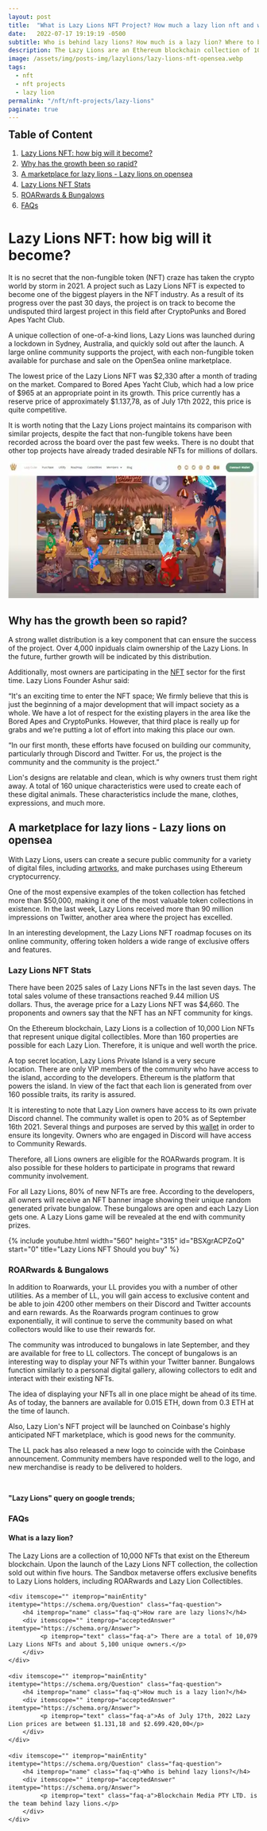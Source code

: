 ```yaml
---
layout: post
title:  "What is Lazy Lions NFT Project? How much a lazy lion nft and who is behind lazy lions nft"
date:   2022-07-17 19:19:19 -0500
subtitle: Who is behind lazy lions? How much is a lazy lion? Where to buy and sell lazy lions nft
description: The Lazy Lions are an Ethereum blockchain collection of 10,000 NFTs. Lazy Lions holders can earn ROARwards and collect Lazy Lion Collectibles in the Sandbox metaverse.
image: /assets/img/posts-img/lazylions/lazy-lions-nft-opensea.webp
tags:   
  - nft
  - nft projects
  - lazy lion
permalink: "/nft/nft-projects/lazy-lions"
paginate: true
---
```

<b style="text-align:center; font-size: 150%;">Table of Content</b>
<ol style="margin: 0;">
<li style="padding: 2px;"><a href="#1">Lazy Lions NFT: how big will it become?</a></li>
<li style="padding: 2px;"><a href="#2">Why has the growth been so rapid?</a></li>
<li style="padding: 2px;"><a href="#3">A marketplace for lazy lions - Lazy lions on opensea</a></li>
<li style="padding: 2px;"><a href="#4">Lazy Lions NFT Stats</a></li>
<li style="padding: 2px;"><a href="#5">ROARwards &amp; Bungalows</a></li>
<li style="padding: 2px;"><a href="#6">FAQs</a></li>
</ol>
<h1 id="1">Lazy Lions NFT: how big will it become?</h1>
<p>It is no secret that the non-fungible token (NFT) craze has taken the crypto world by storm in 2021.&nbsp;A project such as Lazy Lions NFT is expected to become one of the biggest players in the NFT industry.&nbsp;As a result of its progress over the past 30 days, the project is on track to become the undisputed third largest project in this field after CryptoPunks and Bored Apes Yacht Club.</p>
<p>A unique collection of one-of-a-kind lions, Lazy Lions was launched during a lockdown in Sydney, Australia, and quickly sold out after the launch.&nbsp;A large online community supports the project, with each non-fungible token available for purchase and sale on the OpenSea online marketplace.</p>
<p>The lowest price of the Lazy Lions NFT was $2,330 after a month of trading on the market.&nbsp;Compared to Bored Apes Yacht Club, which had a low price of $965 at an appropriate point in its growth. This price currently has a reserve price of approximately&nbsp;$1.137,78, as of July 17th 2022, this price is quite competitive.</p>
<p>It is worth noting that the Lazy Lions project maintains its comparison with similar projects, despite the fact that non-fungible tokens have been recorded across the board over the past few weeks.&nbsp;There is no doubt that other top projects have already traded desirable NFTs for millions of dollars.</p>
<img src="/assets/img/posts-img/lazylions/lazy-lion-nft-project.webp" alt="lazy lion price opensea" width="612" height="274" loading="lazy">
<h2 id="2">Why has the growth been so rapid?</h2>
<p>A strong wallet distribution is a key component that can ensure the success of the project.&nbsp;Over 4,000 inpiduals claim ownership of the Lazy Lions.&nbsp;In the future, further growth will be indicated by this distribution.</p>
<p>Additionally, most owners are participating in the <a href="https://cryptocurrencynewspro.com/nft/" title="What is NFT" target="_blank">NFT</a> sector for the first time.&nbsp;Lazy Lions Founder Ashur said:</p>
<p>&ldquo;It's an exciting time to enter the NFT space;&nbsp;We firmly believe that this is just the beginning of a major development that will impact society as a whole.&nbsp;We have a lot of respect for the existing players in the area like the Bored Apes and CryptoPunks. However, that third place is really up for grabs and we're putting a lot of effort into making this place our own.</p>
<p>&ldquo;In our first month, these efforts have focused on building our community, particularly through Discord and Twitter.&nbsp;For us, the project is the community and the community is the project.&rdquo;</p>
<p>Lion's designs are relatable and clean, which is why owners trust them right away.&nbsp;A total of 160 unique characteristics were used to create each of these digital animals. These characteristics include the mane, clothes, expressions, and much more.</p>
<h2 id="3">A marketplace for lazy lions - Lazy lions on opensea</h2>
<p>With Lazy Lions, users can create a secure public community for a variety of digital files, including <a href="https://cryptocurrencynewspro.com/nft/nft-art/" title="What is NFT art" target="_blank">artworks</a>, and make purchases using Ethereum cryptocurrency.</p>
<p>One of the most expensive examples of the token collection has fetched more than $50,000, making it one of the most valuable token collections in existence.&nbsp;In the last week, Lazy Lions received more than 90 million impressions on Twitter, another area where the project has excelled.</p>
<p>In an interesting development, the Lazy Lions NFT roadmap focuses on its online community, offering token holders a wide range of exclusive offers and features.</p>
<h3 id="4">Lazy Lions NFT Stats</h3>
<p>There have been 2025 sales of Lazy Lions NFTs in the last seven days.&nbsp;The total sales volume of these transactions reached 9.44 million US dollars.&nbsp;Thus, the average price for a Lazy Lions NFT was $4,660.&nbsp;The proponents and owners say that the NFT has an NFT community for kings.</p>
<p>On the Ethereum blockchain, Lazy Lions is a collection of 10,000 Lion NFTs that represent unique digital collectibles.&nbsp;More than 160 properties are possible for each Lazy Lion.&nbsp;Therefore, it is unique and well worth the price.</p>
<p>A top secret location, Lazy Lions Private Island is a very secure location.&nbsp;There are only VIP members of the community who have access to the island, according to the developers.&nbsp;Ethereum is the platform that powers the island.&nbsp;In view of the fact that each lion is generated from over 160 possible traits, its rarity is assured.</p>
<p>It is interesting to note that Lazy Lion owners have access to its own private Discord channel.&nbsp;The community wallet is open to 20% as of September 16th 2021.&nbsp;Several things and purposes are served by this <a href="https://cryptocurrencynewspro.com/nft/nft-wallet/" title="What is NFT wallet" target="_blank">wallet</a> in order to ensure its longevity.&nbsp;Owners who are engaged in Discord will have access to Community Rewards.</p>
<p>Therefore, all Lions owners are eligible for the ROARwards program.&nbsp;It is also possible for these holders to participate in programs that reward community involvement.</p>
<p>For all Lazy Lions, 80% of new NFTs are free.&nbsp;According to the developers, all owners will receive an NFT banner image showing their unique random generated private bungalow.&nbsp;These bungalows are open and each Lazy Lion gets one.&nbsp;A Lazy Lions game will be revealed at the end with community prizes.</p>
{% include youtube.html width="560" height="315" id="BSXgrACPZoQ" start="0" title="Lazy Lions NFT Should you buy" %}
<h3 id="5">ROARwards &amp; Bungalows</h3>
<p>In addition to Roarwards, your LL provides you with a number of other utilities. As a member of LL, you will gain access to exclusive content and be able to join 4200 other members on their Discord and Twitter accounts and earn rewards. As the Roarwards program continues to grow exponentially, it will continue to serve the community based on what collectors would like to use their rewards for.</p>
<p>The community was introduced to bungalows in late September, and they are available for free to LL collectors. The concept of bungalows is an interesting way to display your NFTs within your Twitter banner. Bungalows function similarly to a personal digital gallery, allowing collectors to edit and interact with their existing NFTs.&nbsp;</p>
<p>The idea of displaying your NFTs all in one place might be ahead of its time. As of today, the banners are available for 0.015 ETH, down from 0.3 ETH at the time of launch.</p>
<p>Also, Lazy Lion's NFT project will be launched on Coinbase's highly anticipated NFT marketplace, which is good news for the community.</p>
<p>The LL pack has also released a new logo to coincide with the Coinbase announcement. Community members have responded well to the logo, and new merchandise is ready to be delivered to holders. </p>
&nbsp;
<p><strong>"Lazy Lions" query on google trends;</strong></p>
<script type="text/javascript" src="https://ssl.gstatic.com/trends_nrtr/3029_RC01/embed_loader.js"></script> <script type="text/javascript"> trends.embed.renderExploreWidget("TIMESERIES", {"comparisonItem":[{"keyword":"lazy lions","geo":"","time":"today 5-y"}],"category":0,"property":""}, {"exploreQuery":"date=today%205-y&q=lazy%20lions","guestPath":"https://trends.google.com:443/trends/embed/"}); </script>
<h3 id="6">FAQs</h3>
<div class="schema-faq-code" itemscope="" itemtype="https://schema.org/FAQPage">
    <div itemscope="" itemprop="mainEntity" itemtype="https://schema.org/Question" class="faq-question">
        <h4 itemprop="name" class="faq-q">What is a lazy lion?</h4>
        <div itemscope="" itemprop="acceptedAnswer" itemtype="https://schema.org/Answer">
             <p itemprop="text" class="faq-a">The Lazy Lions are a collection of 10,000 NFTs that exist on the Ethereum blockchain. Upon the launch of the Lazy Lions NFT collection, the collection sold out within five hours. The Sandbox metaverse offers exclusive benefits to Lazy Lions holders, including ROARwards and Lazy Lion Collectibles.</p>
        </div>
    </div>

    <div itemscope="" itemprop="mainEntity" itemtype="https://schema.org/Question" class="faq-question">
        <h4 itemprop="name" class="faq-q">How rare are lazy lions?</h4>
        <div itemscope="" itemprop="acceptedAnswer" itemtype="https://schema.org/Answer">
             <p itemprop="text" class="faq-a"> There are a total of 10,079 Lazy Lions NFTs and about 5,100 unique owners.</p>
        </div>
    </div>

    <div itemscope="" itemprop="mainEntity" itemtype="https://schema.org/Question" class="faq-question">
        <h4 itemprop="name" class="faq-q">How much is a lazy lion?</h4>
        <div itemscope="" itemprop="acceptedAnswer" itemtype="https://schema.org/Answer">
             <p itemprop="text" class="faq-a">As of July 17th, 2022 Lazy Lion prices are between $1.131,18 and $2.699.420,00</p>
        </div>
    </div>

    <div itemscope="" itemprop="mainEntity" itemtype="https://schema.org/Question" class="faq-question">
        <h4 itemprop="name" class="faq-q">Who is behind lazy lions?</h4>
        <div itemscope="" itemprop="acceptedAnswer" itemtype="https://schema.org/Answer">
             <p itemprop="text" class="faq-a">Blockchain Media PTY LTD. is the team behind lazy lions.</p>
        </div>
    </div>
</div>

